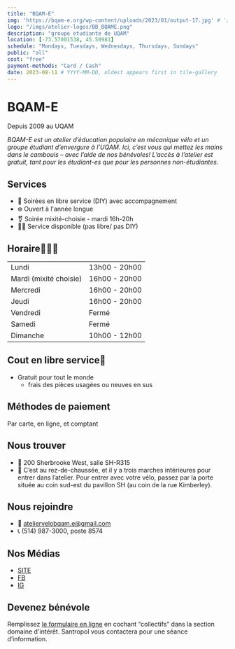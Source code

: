 ```yaml
---
title: "BQAM-E"
img: 'https://bqam-e.org/wp-content/uploads/2023/01/output-17.jpg' # '/imgs/browse-heritage.png'
logo: "/imgs/atelier-logos/BB_BQAME.png"
description: "groupe etudiante de UQAM"
location: [-73.57001538, 45.50981]
schedule: "Mondays, Tuesdays, Wednesdays, Thursdays, Sundays"
public: "all"
cost: "free"
payment-methods: "Card / Cash"
date: 2023-08-11 # YYYY-MM-DD, oldest appears first in tile-gallery
---
```

<!-- No logo? I was also thinking we could put an ASCII version of the logo in the background, in palers colours or with transperancy. 
Every one of these sections could be cube or in a large Table, the same squares could then be at the same place in every shop. GABA -->

# BQAM-E

Depuis 2009 au UQAM

*BQAM-E est un atelier d’éducation populaire en mécanique vélo et un groupe étudiant d’envergure à l’UQAM. Ici, c’est vous qui mettez les mains dans le cambouis – avec l’aide de nos bénévoles! L’accès à l’atelier est gratuit, tant pour les étudiant-es que pour les personnes non-étudiantes.*


## Services

- 🔧 Soirées en libre service (DIY) avec accompagnement
- ❄️ Ouvert à l'année longue
- ⚧️ Soirée mixité-choisie - mardi 16h-20h
- 🧑‍🔧 Service disponible (pas libre/ pas DIY)
<!-- We can use the emoijis OR we use point form, but both look wierd. I was using the icons to represent service vs DIY. We might have to find a different way to do that. GABA-->

## Horaire🔧🧑‍🔧

|                        |               |
|:-----------------------|:--------------|
| Lundi                  | 13h00 - 20h00 |
| Mardi (mixité choisie) | 16h00 - 20h00 |
| Mercredi               | 16h00 - 20h00 |
| Jeudi                  | 16h00 - 20h00 |
| Vendredi               | Fermé         |
| Samedi                 | Fermé         |
| Dimanche               | 10h00 - 12h00 |
<!-- Why is this not a visual Monday to Friday scheduele, I find a schedule easier to read. GABA-->

## Cout en libre service🔧

- Gratuit pour tout le monde
    - frais des pièces usagées ou neuves en sus

## Méthodes de paiement

Par carte, en ligne, et comptant

## Nous trouver

- 📍 200 Sherbrooke West, salle SH-R315
- 🔎 C’est au rez-de-chaussée, et il y a trois marches intérieures pour entrer dans l’atelier. Pour entrer avec votre vélo, passez par la porte située au coin sud-est du pavillon SH (au coin de la rue Kimberley).

## Nous rejoindre

- 📨  ateliervelobqam.e@gmail.com
- 📞  (514) 987-3000, poste 8574

## Nos Médias

- [SITE](https://bqam-e.org/)
- [FB](https://www.facebook.com/atelierbqam.e)
- [IG](https://www.instagram.com/atelierbqam.e)

<!-- The emoji vs point form was worst here with the facebook and instagram icons missing. It looks terrible. Its unclear what is clickable.. GABA -->

## Devenez bénévole

Remplissez [le formulaire en ligne](https://bqam-e.org/en/benevoles/) en cochant “collectifs” dans la section domaine d'intérêt. Santropol vous contactera pour une séance d’information.
